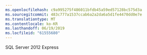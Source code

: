 ```yaml
---
ms.openlocfilehash: c9a995275f486011bfdb45a59ed57128bc575d3a
ms.sourcegitcommit: 483c777a1537ccab6a2a2da6a5d1fe4470dd0e7e
ms.translationtype: MT
ms.contentlocale: ko-KR
ms.lasthandoff: 06/19/2019
ms.locfileid: "61555680"
---
```

SQL Server 2012 Express
